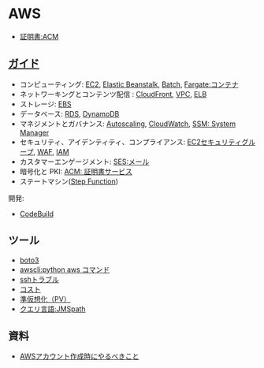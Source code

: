 
# AWS

- [証明書:ACM](acm/README.md)


## [ガイド](https://docs.aws.amazon.com/)

- コンピューティング: [EC2](ec2), [Elastic Beanstalk](beanstalk/README.md), [Batch](aws.batch.md), [Fargate:コンテナ](fargate)
- ネットワーキングとコンテンツ配信 : [CloudFront](cloudfront), [VPC](vpc), [ELB](elb)
- ストレージ: [EBS](ebs)
- データベース: [RDS](rds), [DynamoDB](dynamodb)
- マネジメントとガバナンス: [Autoscaling](autoscaling), [CloudWatch](cloudwatch), [SSM: System Manager](ssm)
- セキュリティ、アイデンティティ、コンプライアンス: [EC2セキュリティグループ](ec2/aws.securitygroup.md), [WAF](waf), [IAM](aws.iam.md)
- カスタマーエンゲージメント: [SES:メール](ses/README.md)
- 暗号化と PKI: [ACM: 証明書サービス](aws.acm.md)
- ステートマシン([Step Function](sfn/README.md))

開発:

- [CodeBuild](codebuild/README.md)

## ツール

- [boto3](boto3.md)
- [awscli:python aws コマンド](aws.awscli.md)
- [sshトラブル](aws.ssh.md)
- [コスト](aws.cost.md)
- [準仮想化（PV）](aws.pv-grub.md)
- [クエリ言語:JMSpath](jmspath.md)


## 資料

- [AWSアカウント作成時にやるべきこと](https://tech.nri-net.com/entry/aws_first_security)